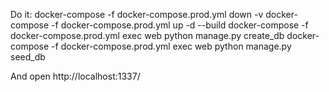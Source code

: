 Do it:
docker-compose -f docker-compose.prod.yml down -v
docker-compose -f docker-compose.prod.yml up -d --build
docker-compose -f docker-compose.prod.yml exec web python manage.py create_db
docker-compose -f docker-compose.prod.yml exec web python manage.py seed_db

And open http://localhost:1337/
